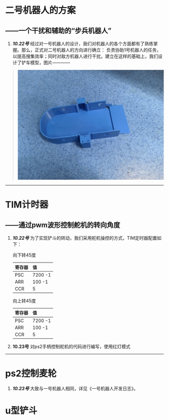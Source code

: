 # **二号机器人的方案**
## ——一个干扰和辅助的“步兵机器人”
1. ***10.22号*** 经过对一号机器人的设计，我们对机器人的各个方面都有了熟练掌握。那么，正式对二号机器人的方向进行确立：
负责协助1号机器人的任务，以提高搜集效率；同时对敌方机器人进行干扰。建立在这样的基础上，我们设计了铲车模型，图片————
 > ![图片](https://github.com/cmz488/CRTC_all/blob/main/%E5%9B%BE%E7%89%87/ECB10A4786FFDA7908D16BD8BDE0A601.jpg)
  
***
# **TIM计时器**
## ——通过pwm波形控制舵机的转向角度
1. ***10.22号*** 为了实现铲斗的转动，我们采用舵机操控的方式，TIM定时器配置如下：
  
    向下转45度

    | 寄存器 | 值       |
    |-----|---------|
    | PSC | 7200 -1 |
    | ARR | 100 -1  |
    | CCR | 5       |
      
    向上转45度  
    
    | 寄存器 | 值       |
    |-----|---------|
    | PSC | 7200 -1 |
    | ARR | 100 -1  |
    | CCR | 5       |  

2. **10.23号** 对ps2手柄控制舵机的代码进行编写，使用红灯模式

*** 

# **ps2控制麦轮**
1. ***10.23号*** 大致与一号机器人相同，详见《一号机器人开发日志》。
# u型铲斗
